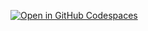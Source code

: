 [![Open in GitHub Codespaces](https://github.com/codespaces/badge.svg)](https://codespaces.new/sangtnguyen-kms/practical-rag)
